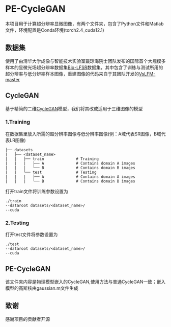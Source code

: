 # PE-CycleGAN

本项目用于计算超分辨率显微图像，有两个文件夹，包含了Python文件和Matlab文件，环境配置是Conda环境(torch2.4_cuda12.1)

## 数据集
使用了由清华大学成像与智能技术实验室戴琼海院士团队发布的国际首个大规模多样本的显微光场超分辨率数据集[Bio-LFSR](https://zenodo.org/records/7233421)数据集，其中包含了训练与测试所用的超分辨率与低分辨率样本图像，重建图像的代码来自于其团队开发的[VsLFM-master](https://github.com/THU-IBCS/VsLFM-master)

## CycleGAN
基于精简的二维[CycleGAN](https://github.com/aitorzip/PyTorch-CycleGAN.git)模型，我们将其改成适用于三维图像的模型
### 1.Training
在数据集里放入所需的超分辨率图像与低分辨率图像(例：A域代表SR图像，B域代表LR图像)

```
├── datasets                   
|   ├── <dataset_name>        
|   |   ├── train              # Training
|   |   |   ├── A              # Contains domain A images
|   |   |   └── B              # Contains domain B images
|   |   └── test               # Testing
|   |   |   ├── A              # Contains domain A images
|   |   |   └── B              # Contains domain B images
```

打开train文件将训练参数设置为

```
./train 
--dataroot datasets/<dataset_name>/ 
--cuda
```

### 2.Testing

打开test文件将参数设置为

```
./test 
--dataroot datasets/<dataset_name>/ 
--cuda
```

## PE-CycleGAN

该文件夹内容是物理模型嵌入的CycleGAN,使用方法与普通CycleGAN一致；嵌入模型的高斯核由gaussian.m文件生成

## 致谢

感谢项目的贡献者开源
